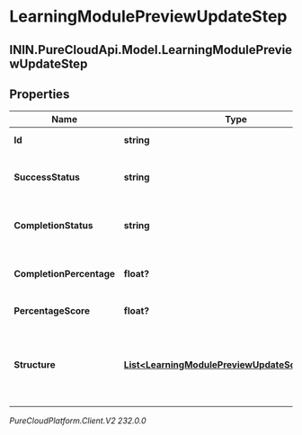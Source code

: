 # LearningModulePreviewUpdateStep

## ININ.PureCloudApi.Model.LearningModulePreviewUpdateStep

## Properties

|Name | Type | Description | Notes|
|------------ | ------------- | ------------- | -------------|
| **Id** | **string** | The id of the step | [optional] |
| **SuccessStatus** | **string** | The success status of the step | [optional] |
| **CompletionStatus** | **string** | The completion status of the step | [optional] |
| **CompletionPercentage** | **float?** | The completion percentage of the step | [optional] |
| **PercentageScore** | **float?** | Percentage Score | [optional] |
| **Structure** | [**List&lt;LearningModulePreviewUpdateScoStructure&gt;**](LearningModulePreviewUpdateScoStructure) | The structure for any SCO associated with this step | [optional] |



_PureCloudPlatform.Client.V2 232.0.0_

